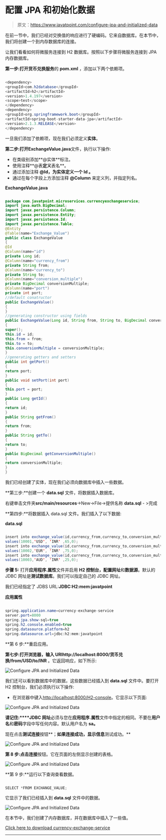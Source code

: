 # 配置 JPA 和初始化数据

> 原文：<https://www.javatpoint.com/configure-jpa-and-initialized-data>

在前一节中，我们已经对交换值的响应进行了硬编码。它来自数据库。在本节中，我们将创建一个到内存数据库的连接。

让我们看看如何将微服务连接到 H2 数据库。按照以下步骤将微服务连接到 JPA 内存数据库。

**第一步:**打开**货币兑换服务**的 **pom.xml** ，添加以下两个依赖项。

```java

<dependency>
<groupId>com.h2database</groupId>
<artifactId>h2</artifactId>
<version>1.4.197</version>
<scope>test</scope>
</dependency>
<dependency>
<groupId>org.springframework.boot</groupId>
<artifactId>spring-boot-starter-data-jpa</artifactId>
<version>2.1.3.RELEASE</version>
</dependency>

```

一旦我们添加了依赖项，现在我们必须定义**实体**。

**第二步:**打开**ExchangeValue.java**文件，执行以下操作:

*   在类级别添加**@实体**标注。
*   使用注释**@表**定义**表名**。
*   通过添加注释 **@Id，为实体定义一个 **Id** 。**
*   通过在每个字段上方添加注释 **@Column** 来定义列，并指定列名。

**ExchangeValue.java**

```java

package com.javatpoint.microservices.currencyexchangeservice;
import java.math.BigDecimal;
import javax.persistence.Column;
import javax.persistence.Entity;
import javax.persistence.Id;
import javax.persistence.Table;
@Entity
@Table(name="Exchange_Value")
public class ExchangeValue 
{
@Id
@Column(name="id")
private Long id;
@Column(name="currency_from")
private String from;
@Column(name="currency_to")
private String to;
@Column(name="conversion_multiple")
private BigDecimal conversionMultiple;
@Column(name="port")
private int port;
//default conatructor
public ExchangeValue()
{	
}
//generating constructor using fields
public ExchangeValue(Long id, String from, String to, BigDecimal conversionMultiple) 
{
super();
this.id = id;
this.from = from;
this.to = to;
this.conversionMultiple = conversionMultiple;
}
//generating getters and setters
public int getPort() 
{
return port;
}
public void setPort(int port) 
{
this.port = port;
}
public Long getId() 
{
return id;
}
public String getFrom() 
{
return from;
}
public String getTo() 
{
return to;
}
public BigDecimal getConversionMultiple() 
{
return conversionMultiple;
}
}

```

我们已经创建了实体，现在我们必须向数据库中插入一些数据。

**第三步:**创建一个 **data.sql** 文件，将数据插入数据库。

右键单击文件夹**src/main/resources**->New->File->提供名称 **data.sql** - >完成

**第四步:**将数据插入 data.sql 文件。我们插入了以下数据:

**data.sql**

```java

insert into exchange_value(id,currency_from,currency_to,conversion_multiple,port)
values(10001,'USD', 'INR' ,65,0);
insert into exchange_value(id,currency_from,currency_to,conversion_multiple,port)
values(10002,'EUR', 'INR' ,75,0);
insert into exchange_value(id,currency_from,currency_to,conversion_multiple,port)
values(10003,'AUD', 'INR' ,25,0);

```

**步骤 5:** 打开**应用程序.属性**文件并启用 **H2 控制台，**配置**网址**和**数据源**。默认的 JDBC 网址是**测试数据库**。我们可以指定自己的 JDBC 网址。

我们已经指定了 JDBS URL:**JDBC:H2:mem:javatpoint**

**应用属性**

```java

spring.application.name=currency-exchange-service
server.port=8000
spring.jpa.show-sql=true
spring.h2.console.enabled=true
spring.datasource.platform=h2
spring.datasource.url=jdbc:h2:mem:javatpoint

```

**第 6 步:**重启应用。

**第七步:**打开浏览器，输入 URI**http://localhost:8000/货币兑换/from/USD/to/INR** 。它返回响应，如下所示:

![Configure JPA and Initialized Data](img/9ee5bb37263636b17c31e7460a901c0c.png)

我们还可以看到数据库中的数据，这些数据已经插入到 **data.sql** 文件中。要打开 H2 控制台，我们必须执行以下操作:

*   在浏览器中键入[http://localhost:8000/H2-console](http://localhost:8000/h2-console)。它显示以下页面:

![Configure JPA and Initialized Data](img/6fd480c7e7960635a29397dc0edb686e.png)

**请记住:****JDBC 网址**必须与您在**应用程序.属性**文件中指定的相同。不要在**用户名**和**密码**字段中写任何内容。默认用户名为 **sa。**

现在点击**测试连接**按钮**；**如果连接成功，显示信息**测试成功。**

![Configure JPA and Initialized Data](img/ffbddd5a12b9aaff8e0804c091b83a15.png)

**第 8 步:**点击**连接**按钮。它在页面的左侧显示创建的表格。

![Configure JPA and Initialized Data](img/daac03439751ce8df0ef2b5637d1c8a6.png)

**第 9 步:**运行以下查询查看数据。

```java

SELECT *FROM EXCHANGE_VALUE;

```

它显示了我们已经插入到 **data.sql** 文件中的数据。

![Configure JPA and Initialized Data](img/f1d0af823bb3f6051f7af690aa509ecc.png)

在本节中，我们创建了内存数据库，并在数据库中插入了一些值。

[Click here to download currency-exchange-service](https://static.javatpoint.com/tutorial/microservices/download/configure/currency-exchange-service.zip)

* * *